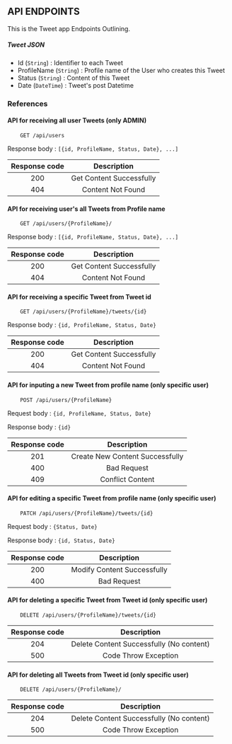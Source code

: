 ## API ENDPOINTS

This is the Tweet app Endpoints Outlining. 

##### Tweet JSON

* Id (`String`) : Identifier to each Tweet
* ProfileName (`String`) : Profile name of the User who creates this Tweet
* Status (`String`) : Content of this Tweet
* Date (`DateTime`) : Tweet's post Datetime

### References

#### API for receiving all user Tweets (only ADMIN)

```http
    GET /api/users
```

Response body : `[{id, ProfileName, Status, Date}, ...]`

| Response code |       Description        |
| :-----------: | :----------------------: |
|      200      | Get Content Successfully |
|      404      |    Content Not Found     |

#### API for receiving user's all Tweets from Profile name

```http
    GET /api/users/{ProfileName}/
```

Response body : `[{id, ProfileName, Status, Date}, ...]`

| Response code |       Description        |
| :-----------: | :----------------------: |
|      200      | Get Content Successfully |
|      404      |    Content Not Found     |

#### API for receiving a specific Tweet from Tweet id

```http
    GET /api/users/{ProfileName}/tweets/{id} 
```

Response body : `{id, ProfileName, Status, Date}`

| Response code |       Description        |
| :-----------: | :----------------------: |
|      200      | Get Content Successfully |
|      404      |    Content Not Found     |

#### API for inputing a new Tweet from profile name (only specific user)

```http
    POST /api/users/{ProfileName}
```

Request body : `{id, ProfileName, Status, Date}`

Response body : `{id}`

| Response code |           Description           |
| :-----------: | :-----------------------------: |
|      201      | Create New Content Successfully |
|      400      |           Bad Request           |
|      409      |         Conflict Content        |

#### API for editing a specific Tweet from profile name (only specific user)

```http
    PATCH /api/users/{ProfileName}/tweets/{id} 
```

Request body : `{Status, Date}`

Response body : `{id, Status, Date}`

| Response code |         Description         |
| :-----------: | :-------------------------: |
|      200      | Modify Content Successfully |
|      400      |           Bad Request       |

#### API for deleting a specific Tweet from Tweet id (only specific user)

```http
    DELETE /api/users/{ProfileName}/tweets/{id}
```

| Response code |               Description                |
| :-----------: | :--------------------------------------: |
|      204      | Delete Content Successfully (No content) |
|      500      |           Code Throw Exception           |

#### API for deleting all Tweets from Tweet id (only specific user)

```http
    DELETE /api/users/{ProfileName}/
```

| Response code |               Description                |
| :-----------: | :--------------------------------------: |
|      204      | Delete Content Successfully (No content) |
|      500      |           Code Throw Exception           |

  

  

  





